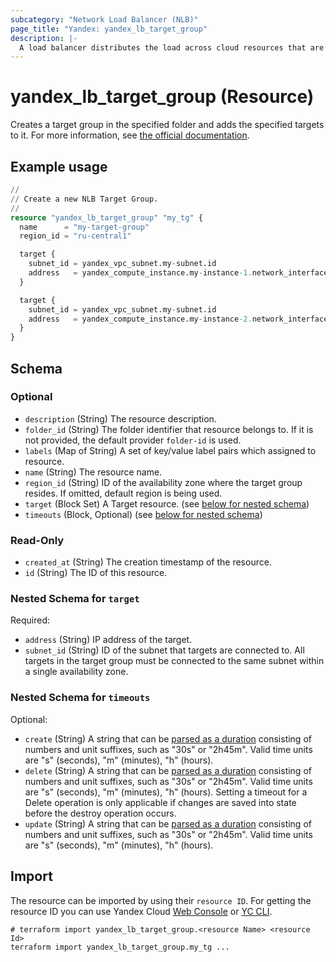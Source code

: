 ```yaml
---
subcategory: "Network Load Balancer (NLB)"
page_title: "Yandex: yandex_lb_target_group"
description: |-
  A load balancer distributes the load across cloud resources that are combined into a target group.
---
```


# yandex_lb_target_group (Resource)

Creates a target group in the specified folder and adds the specified targets to it. For more information, see [the official documentation](https://yandex.cloud/docs/load-balancer/concepts/target-resources).

## Example usage

```terraform
//
// Create a new NLB Target Group.
//
resource "yandex_lb_target_group" "my_tg" {
  name      = "my-target-group"
  region_id = "ru-central1"

  target {
    subnet_id = yandex_vpc_subnet.my-subnet.id
    address   = yandex_compute_instance.my-instance-1.network_interface.0.ip_address
  }

  target {
    subnet_id = yandex_vpc_subnet.my-subnet.id
    address   = yandex_compute_instance.my-instance-2.network_interface.0.ip_address
  }
}
```

<!-- schema generated by tfplugindocs -->
## Schema

### Optional

- `description` (String) The resource description.
- `folder_id` (String) The folder identifier that resource belongs to. If it is not provided, the default provider `folder-id` is used.
- `labels` (Map of String) A set of key/value label pairs which assigned to resource.
- `name` (String) The resource name.
- `region_id` (String) ID of the availability zone where the target group resides. If omitted, default region is being used.
- `target` (Block Set) A Target resource. (see [below for nested schema](#nestedblock--target))
- `timeouts` (Block, Optional) (see [below for nested schema](#nestedblock--timeouts))

### Read-Only

- `created_at` (String) The creation timestamp of the resource.
- `id` (String) The ID of this resource.

<a id="nestedblock--target"></a>
### Nested Schema for `target`

Required:

- `address` (String) IP address of the target.
- `subnet_id` (String) ID of the subnet that targets are connected to. All targets in the target group must be connected to the same subnet within a single availability zone.


<a id="nestedblock--timeouts"></a>
### Nested Schema for `timeouts`

Optional:

- `create` (String) A string that can be [parsed as a duration](https://pkg.go.dev/time#ParseDuration) consisting of numbers and unit suffixes, such as "30s" or "2h45m". Valid time units are "s" (seconds), "m" (minutes), "h" (hours).
- `delete` (String) A string that can be [parsed as a duration](https://pkg.go.dev/time#ParseDuration) consisting of numbers and unit suffixes, such as "30s" or "2h45m". Valid time units are "s" (seconds), "m" (minutes), "h" (hours). Setting a timeout for a Delete operation is only applicable if changes are saved into state before the destroy operation occurs.
- `update` (String) A string that can be [parsed as a duration](https://pkg.go.dev/time#ParseDuration) consisting of numbers and unit suffixes, such as "30s" or "2h45m". Valid time units are "s" (seconds), "m" (minutes), "h" (hours).

## Import

The resource can be imported by using their `resource ID`. For getting the resource ID you can use Yandex Cloud [Web Console](https://console.yandex.cloud) or [YC CLI](https://yandex.cloud/docs/cli/quickstart).

```shell
# terraform import yandex_lb_target_group.<resource Name> <resource Id>
terraform import yandex_lb_target_group.my_tg ...
```
